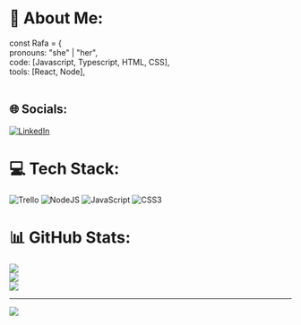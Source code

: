 # 💫 About Me:
const Rafa = {<br>  pronouns: "she" | "her",<br>  code: [Javascript, Typescript, HTML, CSS],<br>  tools: [React, Node],<br><br> 


## 🌐 Socials:
[![LinkedIn](https://img.shields.io/badge/LinkedIn-%230077B5.svg?logo=linkedin&logoColor=white)](https://linkedin.com/in/https://www.linkedin.com/in/rafaelaaraujosilva/) 

# 💻 Tech Stack:
![Trello](https://img.shields.io/badge/Trello-%23026AA7.svg?style=for-the-badge&logo=Trello&logoColor=white)  ![NodeJS](https://img.shields.io/badge/node.js-6DA55F?style=for-the-badge&logo=node.js&logoColor=white) ![JavaScript](https://img.shields.io/badge/javascript-%23323330.svg?style=for-the-badge&logo=javascript&logoColor=%23F7DF1E) ![CSS3](https://img.shields.io/badge/css3-%231572B6.svg?style=for-the-badge&logo=css3&logoColor=white)
# 📊 GitHub Stats:
![](https://github-readme-stats.vercel.app/api?username=hal9000Rafa&theme=dark&hide_border=true&include_all_commits=false&count_private=true)<br/>
![](https://github-readme-streak-stats.herokuapp.com/?user=hal9000Rafa&theme=dark&hide_border=true)<br/>
![](https://github-readme-stats.vercel.app/api/top-langs/?username=hal9000Rafa&theme=dark&hide_border=true&include_all_commits=false&count_private=true&layout=compact)

---
[![](https://visitcount.itsvg.in/api?id=hal9000Rafa&icon=0&color=0)](https://visitcount.itsvg.in)

<!-- Proudly created with GPRM ( https://gprm.itsvg.in ) -->
